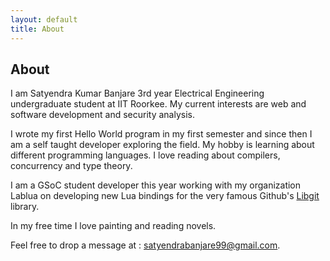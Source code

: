 ```yaml
---
layout: default
title: About
---
```


<h2>About</h2>
  <p>
    I am Satyendra Kumar Banjare 3rd year Electrical Engineering undergraduate student at IIT Roorkee. My current interests are web and software development and security analysis. 
  </p>
  <p>
    I wrote my first Hello World program in my first semester and since then I am a self taught developer exploring the field. My hobby is learning about different programming languages. I love reading about compilers, concurrency and type theory.
  </p>
  <p>
  	I am a GSoC student developer this year working with my organization Lablua on developing new Lua bindings for the very famous Github's <a href="https://libgit2.github.com/">Libgit</a> library. 
  </p>
  <p>
    In my free time I love painting and reading novels.
  </p>
  <p>
    Feel free to drop a message at : <a href="mailto:satyendrabanjare99@gmail.com">satyendrabanjare99@gmail.com</a>.
  </p>
